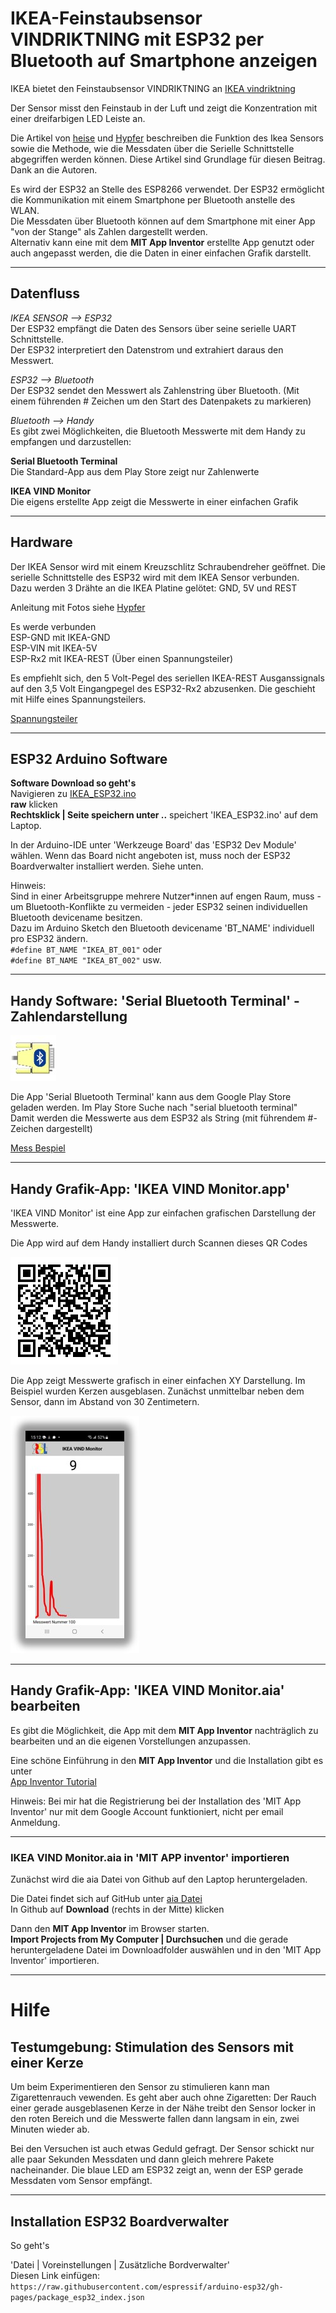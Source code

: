 # IKEA-Feinstaubsensor VINDRIKTNING mit ESP32 per Bluetooth auf Smartphone anzeigen

IKEA bietet den Feinstaubsensor VINDRIKTNING an
[IKEA vindriktning](https://www.ikea.com/de/de/p/vindriktning-luftqualitaetssensor-70498242/)

Der Sensor misst den Feinstaub in der Luft und zeigt die Konzentration mit einer dreifarbigen LED Leiste an.  

Die Artikel von [heise](https://www.heise.de/ratgeber/Ikea-Feinstaubsensor-Vindriktning-zum-IoT-Device-aufbohren-6164149.html) und [Hypfer](https://github.com/Hypfer/esp8266-vindriktning-particle-sensor) beschreiben die Funktion des Ikea Sensors sowie die Methode, wie die Messdaten über die Serielle Schnittstelle abgegriffen werden können. Diese Artikel sind Grundlage für diesen Beitrag. Dank an die Autoren.

Es wird der ESP32 an Stelle des ESP8266 verwendet. Der ESP32 ermöglicht die Kommunikation mit einem Smartphone per Bluetooth anstelle des WLAN.  
Die Messdaten über Bluetooth können auf dem Smartphone mit einer App "von der Stange" als Zahlen dargestellt werden.  
Alternativ kann eine mit dem **MIT App Inventor** erstellte App genutzt oder auch angepasst werden, die die Daten in einer einfachen Grafik darstellt.

---

## Datenfluss

*IKEA SENSOR --> ESP32*  
Der ESP32 empfängt die Daten des Sensors über seine serielle UART Schnittstelle.  
Der ESP32 interpretiert den Datenstrom und extrahiert daraus den Messwert.

*ESP32 --> Bluetooth*  
Der ESP32 sendet den Messwert als Zahlenstring über Bluetooth. (Mit einem führenden # Zeichen um den Start des Datenpakets zu markieren)

*Bluetooth --> Handy*  
Es gibt zwei Möglichkeiten, die Bluetooth Messwerte mit dem Handy zu empfangen und darzustellen:  

**Serial Bluetooth Terminal**  
Die Standard-App aus dem Play Store zeigt nur Zahlenwerte

**IKEA VIND Monitor**  
Die eigens erstellte App zeigt die Messwerte in einer einfachen Grafik

---

## Hardware

Der IKEA Sensor wird mit einem Kreuzschlitz Schraubendreher geöffnet. Die serielle Schnittstelle des ESP32 wird mit dem IKEA Sensor verbunden.  
Dazu werden 3 Drähte an die IKEA Platine gelötet: GND, 5V und REST

Anleitung mit Fotos siehe [Hypfer](https://github.com/Hypfer/esp8266-vindriktning-particle-sensor)

Es werde verbunden  
ESP-GND mit IKEA-GND  
ESP-VIN mit IKEA-5V  
ESP-Rx2 mit IKEA-REST (Über einen Spannungsteiler)

Es empfiehlt sich, den 5 Volt-Pegel des seriellen IKEA-REST Ausganssignals auf den 3,5 Volt Eingangpegel des ESP32-Rx2 abzusenken. Die geschieht mit Hilfe eines Spannungsteilers.

[Spannungsteiler](https://github.com/PeterDirnhofer/IKEA-vindriktning-ESP32-Bluetooth/blob/ed034369126b07c1828fe7f08cb3ad05aead517b/images/Schematics.png)

---

## ESP32 Arduino Software

**Software Download so geht's**  
Navigieren zu [IKEA_ESP32.ino](https://github.com/PeterDirnhofer/IKEA-vintrikning-ESP32-Bluetooth/blob/main/IKEA_ESP32.ino)  
**raw** klicken  
**Rechtsklick | Seite speichern unter ..** speichert 'IKEA_ESP32.ino' auf dem Laptop.

In der Arduino-IDE unter 'Werkzeuge Board' das 'ESP32 Dev Module'  wählen. Wenn das Board nicht angeboten ist, muss noch der ESP32 Boardverwalter installiert werden.  Siehe unten.

Hinweis:  
Sind in einer Arbeitsgruppe mehrere Nutzer\*innen auf engen Raum, muss - um Bluetooth-Konflikte zu vermeiden - jeder ESP32 seinen individuellen Bluetooth devicename besitzen.  
Dazu im Arduino Sketch den Bluetooth devicename 'BT_NAME' individuell pro ESP32 ändern.  
``#define BT_NAME "IKEA_BT_001"`` oder  
``#define BT_NAME "IKEA_BT_002"`` usw.

---

## Handy Software: 'Serial Bluetooth Terminal' - Zahlendarstellung

![Serial Bluetooth Terminal](images/serial_bluetooth_terminal_logo.jpg)

Die App 'Serial Bluetooth Terminal' kann aus dem Google Play Store geladen werden. Im Play Store Suche nach "serial bluetooth terminal"  
Damit werden die Messwerte aus dem ESP32 als String (mit führendem #-Zeichen dargestellt)  

[Mess Bespiel](images/sreenshot_serial_bluetooth_terminal.jpg)

---

## Handy Grafik-App: 'IKEA VIND Monitor.app'

'IKEA VIND Monitor' ist eine App zur einfachen grafischen Darstellung der Messwerte.  

Die App wird auf dem Handy installiert durch Scannen dieses  QR Codes

![Downlad apk](images/QR_Download_apk.png)

Die App zeigt Messwerte grafisch in einer einfachen XY Darstellung. Im Beispiel wurden Kerzen ausgeblasen. Zunächst unmittelbar neben dem Sensor, dann im Abstand von 30 Zentimetern.  

![Beispiel Messung mit IKEA VIND Monitor](images/screenshot_vind_monitor_klein.jpg)

---

## Handy Grafik-App: 'IKEA VIND Monitor.aia' bearbeiten

Es gibt die Möglichkeit, die App mit dem **MIT App Inventor** nachträglich zu bearbeiten und an die eigenen Vorstellungen anzupassen.

Eine schöne Einführung in den **MIT App Inventor** und die Installation gibt es unter  
[App Inventor Tutorial](https://youtu.be/aM2ktMKAunw)

Hinweis: Bei mir hat die Registrierung bei der Installation des 'MIT App Inventor' nur mit dem Google Account funktioniert, nicht per email Anmeldung.

---

### IKEA VIND Monitor.aia in 'MIT APP inventor' importieren

Zunächst wird die aia Datei von Github auf den Laptop heruntergeladen.  

Die Datei findet sich auf GitHub unter [aia Datei](https://github.com/PeterDirnhofer/IKEA-vindriktning-ESP32-Bluetooth/blob/e44767fd795dc8c8edca308fd593ef1f24ffa6ee/IKEA_VIND_Monitor.aia)  
In Github auf **Download** (rechts in der Mitte) klicken

Dann den **MIT App Inventor** im Browser starten.  
**Import Projects from My Computer | Durchsuchen** und die gerade heruntergeladene Datei im Downloadfolder auswählen und in den 'MIT App Inventor' importieren.

---

# Hilfe


## Testumgebung: Stimulation des Sensors mit einer Kerze

Um beim Experimentieren den Sensor zu stimulieren kann man Zigarettenrauch vewenden. Es geht aber auch ohne Zigaretten: Der Rauch einer gerade ausgeblasenen Kerze in der Nähe treibt den Sensor locker in den roten Bereich und die Messwerte fallen dann langsam in ein, zwei Minuten wieder ab.

Bei den Versuchen ist auch etwas Geduld gefragt. Der Sensor schickt nur alle paar Sekunden Messdaten und dann gleich mehrere Pakete nacheinander. Die blaue LED am ESP32 zeigt an, wenn der ESP gerade Messdaten vom Sensor empfängt.

---

## Installation ESP32 Boardverwalter

So geht's  

'Datei | Voreinstellungen | Zusätzliche Bordverwalter'  
Diesen Link einfügen:  
``https://raw.githubusercontent.com/espressif/arduino-esp32/gh-pages/package_esp32_index.json``
